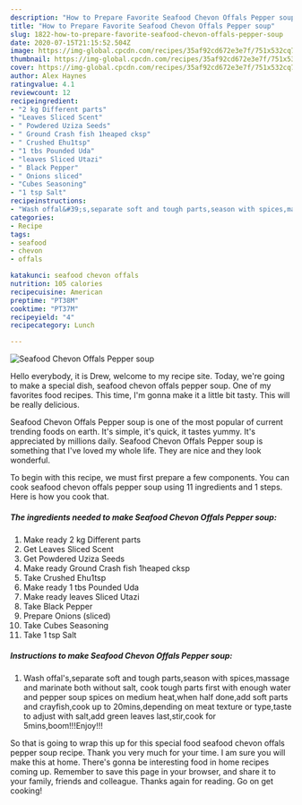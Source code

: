```yaml
---
description: "How to Prepare Favorite Seafood Chevon Offals Pepper soup"
title: "How to Prepare Favorite Seafood Chevon Offals Pepper soup"
slug: 1822-how-to-prepare-favorite-seafood-chevon-offals-pepper-soup
date: 2020-07-15T21:15:52.504Z
image: https://img-global.cpcdn.com/recipes/35af92cd672e3e7f/751x532cq70/seafood-chevon-offals-pepper-soup-recipe-main-photo.jpg
thumbnail: https://img-global.cpcdn.com/recipes/35af92cd672e3e7f/751x532cq70/seafood-chevon-offals-pepper-soup-recipe-main-photo.jpg
cover: https://img-global.cpcdn.com/recipes/35af92cd672e3e7f/751x532cq70/seafood-chevon-offals-pepper-soup-recipe-main-photo.jpg
author: Alex Haynes
ratingvalue: 4.1
reviewcount: 12
recipeingredient:
- "2 kg Different parts"
- "Leaves Sliced Scent"
- " Powdered Uziza Seeds"
- " Ground Crash fish 1heaped cksp"
- " Crushed Ehu1tsp"
- "1 tbs Pounded Uda"
- "leaves Sliced Utazi"
- " Black Pepper"
- " Onions sliced"
- "Cubes Seasoning"
- "1 tsp Salt"
recipeinstructions:
- "Wash offal&#39;s,separate soft and tough parts,season with spices,massage and marinate both without salt, cook tough parts first with enough water and pepper soup spices on medium heat,when half done,add soft parts and crayfish,cook up to 20mins,depending on meat texture or type,taste to adjust with salt,add green leaves last,stir,cook for 5mins,boom!!!Enjoy!!!"
categories:
- Recipe
tags:
- seafood
- chevon
- offals

katakunci: seafood chevon offals 
nutrition: 105 calories
recipecuisine: American
preptime: "PT38M"
cooktime: "PT37M"
recipeyield: "4"
recipecategory: Lunch

---
```



![Seafood Chevon Offals Pepper soup](https://img-global.cpcdn.com/recipes/35af92cd672e3e7f/751x532cq70/seafood-chevon-offals-pepper-soup-recipe-main-photo.jpg)

Hello everybody, it is Drew, welcome to my recipe site. Today, we're going to make a special dish, seafood chevon offals pepper soup. One of my favorites food recipes. This time, I'm gonna make it a little bit tasty. This will be really delicious.



Seafood Chevon Offals Pepper soup is one of the most popular of current trending foods on earth. It's simple, it's quick, it tastes yummy. It's appreciated by millions daily. Seafood Chevon Offals Pepper soup is something that I've loved my whole life. They are nice and they look wonderful.


To begin with this recipe, we must first prepare a few components. You can cook seafood chevon offals pepper soup using 11 ingredients and 1 steps. Here is how you cook that.

<!--inarticleads1-->

##### The ingredients needed to make Seafood Chevon Offals Pepper soup:

1. Make ready 2 kg Different parts
1. Get Leaves Sliced Scent
1. Get  Powdered Uziza Seeds
1. Make ready  Ground Crash fish 1heaped cksp
1. Take  Crushed Ehu1tsp
1. Make ready 1 tbs Pounded Uda
1. Make ready leaves Sliced Utazi
1. Take  Black Pepper
1. Prepare  Onions (sliced)
1. Take Cubes Seasoning
1. Take 1 tsp Salt




<!--inarticleads2-->

##### Instructions to make Seafood Chevon Offals Pepper soup:

1. Wash offal&#39;s,separate soft and tough parts,season with spices,massage and marinate both without salt, cook tough parts first with enough water and pepper soup spices on medium heat,when half done,add soft parts and crayfish,cook up to 20mins,depending on meat texture or type,taste to adjust with salt,add green leaves last,stir,cook for 5mins,boom!!!Enjoy!!!




So that is going to wrap this up for this special food seafood chevon offals pepper soup recipe. Thank you very much for your time. I am sure you will make this at home. There's gonna be interesting food in home recipes coming up. Remember to save this page in your browser, and share it to your family, friends and colleague. Thanks again for reading. Go on get cooking!
